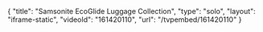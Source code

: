 {
    "title": "Samsonite EcoGlide Luggage Collection",
    "type": "solo",
    "layout": "iframe-static",
    "videoId": "161420110",
    "url": "\/tvpembed\/161420110"
}